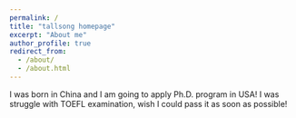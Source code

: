 ```yaml
---
permalink: /
title: "tallsong homepage"
excerpt: "About me"
author_profile: true
redirect_from: 
  - /about/
  - /about.html
---
```


I was born in China and I am going to apply Ph.D. program in USA! 
I was struggle with TOEFL examination, wish I could pass it as soon as possible!
